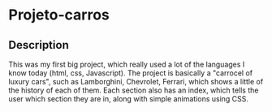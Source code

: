 # Projeto-carros

## Description

 This was my first big project, which really used a lot of the languages I know today (html, css, Javascript). The project is basically a "carrocel of luxury cars", such as Lamborghini, Chevrolet, Ferrari, which shows a little of the history of each of them. Each section also has an index, which tells the user which section they are in, along with simple animations using CSS.
